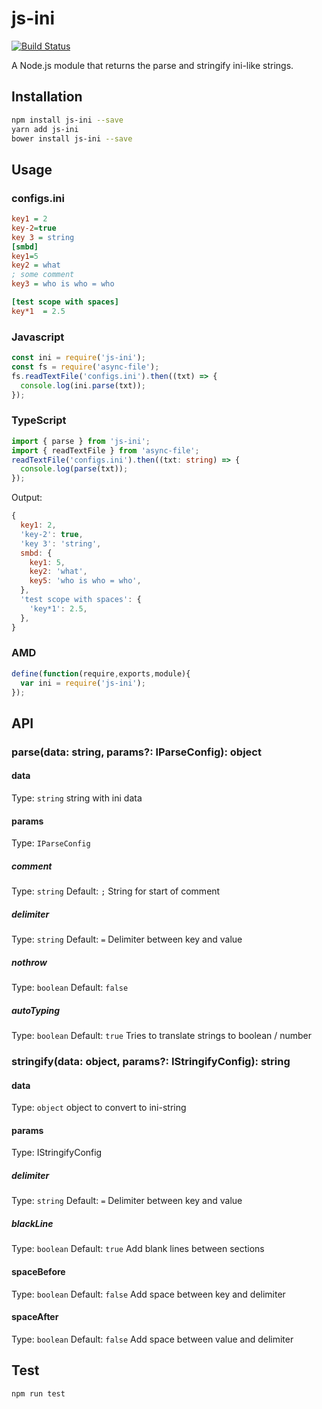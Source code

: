 # js-ini
[![Build Status](https://travis-ci.org/Sdju/js-ini.svg?branch=master)](https://travis-ci.org/Sdju/js-ini)

A Node.js module that returns the parse and stringify ini-like strings.
## Installation 
```sh
npm install js-ini --save
yarn add js-ini
bower install js-ini --save
```
## Usage
### configs.ini
```ini
key1 = 2
key-2=true
key 3 = string
[smbd]
key1=5
key2 = what 
; some comment
key3 = who is who = who

[test scope with spaces]
key*1  = 2.5
```
### Javascript
```javascript
const ini = require('js-ini');
const fs = require('async-file');
fs.readTextFile('configs.ini').then((txt) => {
  console.log(ini.parse(txt));
});
```
### TypeScript
```typescript
import { parse } from 'js-ini';
import { readTextFile } from 'async-file';
readTextFile('configs.ini').then((txt: string) => {
  console.log(parse(txt));
});
```
Output:
```javascript
{
  key1: 2,
  'key-2': true,
  'key 3': 'string',
  smbd: {
    key1: 5,
    key2: 'what',
    key5: 'who is who = who',
  },
  'test scope with spaces': {
    'key*1': 2.5,
  },
}
```
### AMD
```javascript
define(function(require,exports,module){
  var ini = require('js-ini');
});
```
## API
### parse(data: string, params?: IParseConfig): object
#### data
Type: `string`
string with ini data
#### params
Type: `IParseConfig`
##### comment
Type: `string`
Default: `;`
String for start of comment
##### delimiter
Type: `string`
Default: `=`
Delimiter between key and value
##### nothrow
Type: `boolean`
Default: `false`
##### autoTyping
Type: `boolean`
Default: `true`
Tries to translate strings to boolean / number

### stringify(data: object, params?: IStringifyConfig): string
#### data
Type: `object`
object to convert to ini-string
#### params
Type: IStringifyConfig
##### delimiter
Type: `string`
Default: `=`
Delimiter between key and value
##### blackLine
Type: `boolean`
Default: `true`
Add blank lines between sections
#### spaceBefore
Type: `boolean`
Default: `false`
Add space between key and delimiter
#### spaceAfter
Type: `boolean`
Default: `false`
Add space between value and delimiter
## Test
```sh
npm run test
```
